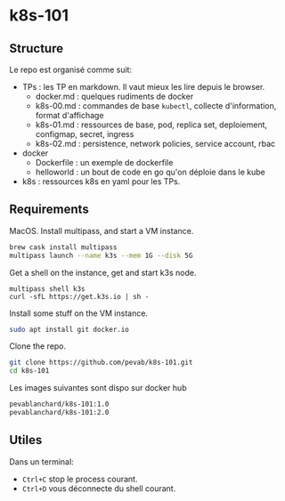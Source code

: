# k8s-101

## Structure

Le repo est organisé comme suit:
- TPs : les TP en markdown. Il vaut mieux les lire depuis le browser.
    - docker.md : quelques rudiments de docker
    - k8s-00.md : commandes de base ``kubectl``, collecte d'information, format d'affichage
    - k8s-01.md : ressources de base, pod, replica set, deploiement, configmap, secret, ingress
    - k8s-02.md : persistence, network policies, service account, rbac
- docker
    - Dockerfile : un exemple de dockerfile
    - helloworld : un bout de code en go qu'on déploie dans le kube
- k8s : ressources k8s en yaml pour les TPs.

## Requirements

MacOS. Install multipass, and start a VM instance.
```bash
brew cask install multipass
multipass launch --name k3s --mem 1G --disk 5G
```

Get a shell on the instance, get and start k3s node.
```
multipass shell k3s
curl -sfL https://get.k3s.io | sh -
```


Install some stuff on the VM instance.
```bash
sudo apt install git docker.io
```

Clone the repo.
```bash
git clone https://github.com/pevab/k8s-101.git
cd k8s-101
```

Les images suivantes sont dispo sur docker hub
```bash
pevablanchard/k8s-101:1.0
pevablanchard/k8s-101:2.0
```

## Utiles

Dans un terminal:
- ``Ctrl+C`` stop le process courant.
- ``Ctrl+D`` vous déconnecte du shell courant.
